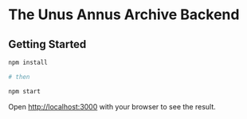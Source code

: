 # The Unus Annus Archive Backend

## Getting Started

```bash
npm install

# then

npm start
```
Open [http://localhost:3000](http://localhost:3000) with your browser to see the result.
